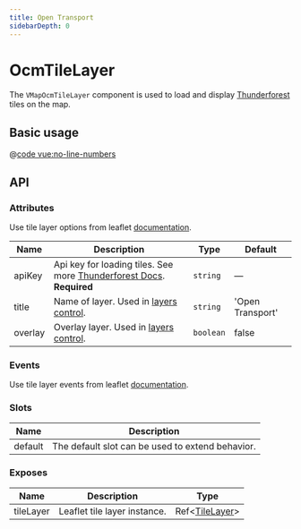 ```yaml
---
title: Open Transport
sidebarDepth: 0
---
```


# OcmTileLayer

The `VMapOcmTileLayer` component is used to load and display [Thunderforest](https://www.thunderforest.com) tiles on the map.

## Basic usage

<ClientOnly>
  <Demo url="/tile/basic-open-transport-tile-layer" >
  
  @[code vue:no-line-numbers](@playground/tile/basic-open-transport-tile-layer.vue)
  
  </Demo>
</ClientOnly>

## API

### Attributes

Use tile layer options from leaflet [documentation](https://leafletjs.com/reference.html#tilelayer).

| Name    | Description                                                                                                        | Type      | Default          |
| ------- | ------------------------------------------------------------------------------------------------------------------ | --------- | ---------------- |
| apiKey  | Api key for loading tiles. See more [Thunderforest Docs](https://www.thunderforest.com/docs/apikeys). **Required** | `string`  | —                |
| title   | Name of layer. Used in [layers control](/components/control/layers-control.html).                                  | `string`  | 'Open Transport' |
| overlay | Overlay layer. Used in [layers control](/components/control/layers-control.html).                                  | `boolean` | false            |

### Events

Use tile layer events from leaflet [documentation](https://leafletjs.com/reference.html#tilelayer-event).

### Slots

| Name    | Description                                      |
| ------- | ------------------------------------------------ |
| default | The default slot can be used to extend behavior. |

### Exposes

| Name      | Description                  | Type                                               |
| --------- | ---------------------------- | -------------------------------------------------- |
| tileLayer | Leaflet tile layer instance. | Ref<[TileLayer](/components/types.html#tilelayer)> |

